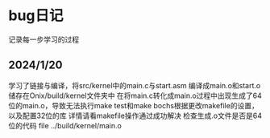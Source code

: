 # bug日记

记录每一步学习的过程

## 2024/1/20
  
  学习了链接与编译，将src/kernel中的main.c与start.asm 编译成main.o和start.o 储存在Onix/build/kernel文件夹中
  在将main.c转化成main.o过程中出现生成了64位的main.o，导致无法执行make test和make bochs根据更改makefile的设置，以及配置32位的库  详情请看makefile操作通过成功解决
  检查生成.o文件是否是64位的代码
  file ../build/kernel/main.o